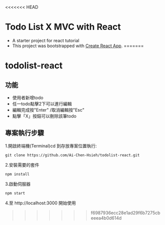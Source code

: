 <<<<<<< HEAD
# Todo List X MVC with React

- A starter project for react tutorial
- This project was bootstrapped with [Create React App](https://github.com/facebook/create-react-app).
=======
# todolist-react

## 功能

- 使用者新增todo
- 任一todo點擊2下可以進行編輯
- 編輯完成按"Enter" /取消編輯按"Esc"
- 點擊「X」按鈕可以刪除該筆todo

## 專案執行步驟

1.開啟終端機(Terminal)cd 到存放專案位置執行:

```
git clone https://github.com/Ai-Chen-Hsieh/todolist-react.git
```

2.安裝需要的套件 
```
npm install 
```

3.啟動伺服器
```
npm start
```
4.至 http://localhost:3000 開始使用
>>>>>>> f6987936ecc28e1ad29f6b7275cbeeea4b0d614d
